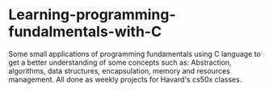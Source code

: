 # Learning-programming-fundalmentals-with-C

Some small applications of programming fundamentals using C language to get a better understanding of some concepts such as: Abstraction, algorithms, data structures, encapsulation, memory and resources management. All done as weekly projects for Havard's cs50x classes.
